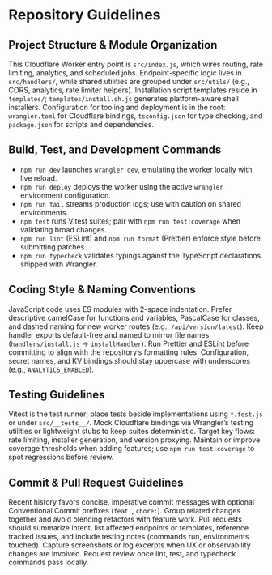 # Repository Guidelines

## Project Structure & Module Organization
This Cloudflare Worker entry point is `src/index.js`, which wires routing, rate limiting, analytics, and scheduled jobs. Endpoint-specific logic lives in `src/handlers/`, while shared utilities are grouped under `src/utils/` (e.g., CORS, analytics, rate limiter helpers). Installation script templates reside in `templates/`; `templates/install.sh.js` generates platform-aware shell installers. Configuration for tooling and deployment is in the root: `wrangler.toml` for Cloudflare bindings, `tsconfig.json` for type checking, and `package.json` for scripts and dependencies.

## Build, Test, and Development Commands
- `npm run dev` launches `wrangler dev`, emulating the worker locally with live reload.
- `npm run deploy` deploys the worker using the active `wrangler` environment configuration.
- `npm run tail` streams production logs; use with caution on shared environments.
- `npm test` runs Vitest suites; pair with `npm run test:coverage` when validating broad changes.
- `npm run lint` (ESLint) and `npm run format` (Prettier) enforce style before submitting patches.
- `npm run typecheck` validates typings against the TypeScript declarations shipped with Wrangler.

## Coding Style & Naming Conventions
JavaScript code uses ES modules with 2-space indentation. Prefer descriptive camelCase for functions and variables, PascalCase for classes, and dashed naming for new worker routes (e.g., `/api/version/latest`). Keep handler exports default-free and named to mirror file names (`handlers/install.js` → `installHandler`). Run Prettier and ESLint before committing to align with the repository’s formatting rules. Configuration, secret names, and KV bindings should stay uppercase with underscores (e.g., `ANALYTICS_ENABLED`).

## Testing Guidelines
Vitest is the test runner; place tests beside implementations using `*.test.js` or under `src/__tests__/`. Mock Cloudflare bindings via Wrangler’s testing utilities or lightweight stubs to keep suites deterministic. Target key flows: rate limiting, installer generation, and version proxying. Maintain or improve coverage thresholds when adding features; use `npm run test:coverage` to spot regressions before review.

## Commit & Pull Request Guidelines
Recent history favors concise, imperative commit messages with optional Conventional Commit prefixes (`feat:`, `chore:`). Group related changes together and avoid blending refactors with feature work. Pull requests should summarize intent, list affected endpoints or templates, reference tracked issues, and include testing notes (commands run, environments touched). Capture screenshots or log excerpts when UX or observability changes are involved. Request review once lint, test, and typecheck commands pass locally.
